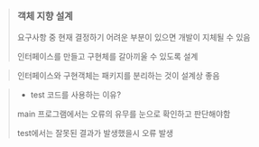 > ### 객체 지향 설계
>
> 요구사항 중 현재 결정하기 어려운 부분이 있으면 개발이 지체될 수 있음
>
> 인터페이스를 만들고 구현체를 갈아끼울 수 있도록 설계

> 인터페이스와 구현객체는 패키지를 분리하는 것이 설계상 좋음

> - test 코드를 사용하는 이유?
>
> main 프로그램에서는 오류의 유무를 눈으로 확인하고 판단해야함
>
> test에서는 잘못된 결과가 발생했을시 오류 발생

>
